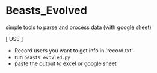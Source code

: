 # Beasts_Evolved
simple tools to parse and process data (with google sheet)

[ USE ] 
- Record users you want to get info in 'record.txt'
- run `beasts_evovled.py`
- paste the output to excel or google sheet
